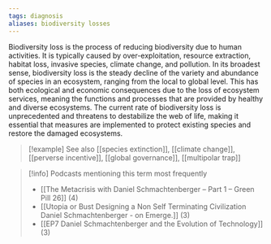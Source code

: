 ```yaml
---
tags: diagnosis
aliases: biodiversity losses
---
```


Biodiversity loss is the process of reducing biodiversity due to human activities. It is typically caused by over-exploitation, resource extraction, habitat loss, invasive species, climate change, and pollution. In its broadest sense, biodiversity loss is the steady decline of the variety and abundance of species in an ecosystem, ranging from the local to global level. This has both ecological and economic consequences due to the loss of ecosystem services, meaning the functions and processes that are provided by healthy and diverse ecosystems. The current rate of biodiversity loss is unprecedented and threatens to destabilize the web of life, making it essential that measures are implemented to protect existing species and restore the damaged ecosystems.

> [!example] See also
> [[species extinction]], [[climate change]], [[perverse incentive]], [[global governance]], [[multipolar trap]]

> [!info] Podcasts mentioning this term most frequently
> * [[The Metacrisis with Daniel Schmachtenberger – Part 1 – Green Pill 26]] (4)
> * [[Utopia or Bust Designing a Non Self Terminating Civilization   Daniel Schmachtenberger - on Emerge.]] (3)
> * [[EP7 Daniel Schmachtenberger and the Evolution of Technology]] (3)